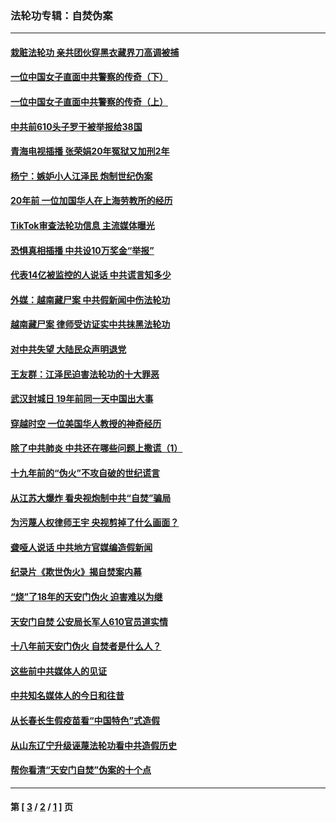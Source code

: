 ### 法轮功专辑：自焚伪案
---
#### [栽赃法轮功 亲共团伙穿黑衣藏界刀高调被捕](../../pages/nf5562/n13073780.md?08060430) 
#### [一位中国女子直面中共警察的传奇（下）](../../pages/nf5562/n12989706.md?08060430) 
#### [一位中国女子直面中共警察的传奇（上）](../../pages/nf5562/n12985072.md?08060430) 
#### [中共前610头子罗干被举报给38国](../../pages/nf5562/n12975419.md?08060430) 
#### [青海电视插播 张荣娟20年冤狱又加刑2年](../../pages/nf5562/n12738166.md?08060430) 
#### [杨宁：嫉妒小人江泽民 炮制世纪伪案](../../pages/nf5562/n12724108.md?08060430) 
#### [20年前 一位加国华人在上海劳教所的经历](../../pages/nf5562/n12707932.md?08060430) 
#### [TikTok审查法轮功信息 主流媒体曝光](../../pages/nf5562/n12362336.md?08060430) 
#### [恐惧真相插播 中共设10万奖金“举报”](../../pages/nf5562/n12306396.md?08060430) 
#### [代表14亿被监控的人说话 中共谎言知多少](../../pages/nf5562/n12297484.md?08060430) 
#### [外媒：越南藏尸案 中共假新闻中伤法轮功](../../pages/nf5562/n12264411.md?08060430) 
#### [越南藏尸案 律师受访证实中共抹黑法轮功](../../pages/nf5562/n12261878.md?08060430) 
#### [对中共失望 大陆民众声明退党](../../pages/nf5562/n12187315.md?08060430) 
#### [王友群：江泽民迫害法轮功的十大罪恶](../../pages/nf5562/n12169074.md?08060430) 
#### [武汉封城日 19年前同一天中国出大事](../../pages/nf5562/n12150901.md?08060430) 
#### [穿越时空  一位美国华人教授的神奇经历](../../pages/nf5562/n12097460.md?08060430) 
#### [除了中共肺炎 中共还在哪些问题上撒谎（1）](../../pages/nf5562/n11955770.md?08060430) 
#### [十九年前的“伪火”不攻自破的世纪谎言](../../pages/nf5562/n11813238.md?08060430) 
#### [从江苏大爆炸 看央视炮制中共“自焚”骗局](../../pages/nf5562/n11140275.md?08060430) 
#### [为污蔑人权律师王宇 央视剪掉了什么画面？](../../pages/nf5562/n11130142.md?08060430) 
#### [聋哑人说话 中共地方官媒编造假新闻](../../pages/nf5562/n11006067.md?08060430) 
#### [纪录片《欺世伪火》揭自焚案内幕](../../pages/nf5562/n11002664.md?08060430) 
#### [“烧”了18年的天安门伪火 迫害难以为继](../../pages/nf5562/n10996660.md?08060430) 
#### [天安门自焚 公安局长军人610官员道实情](../../pages/nf5562/n10997098.md?08060430) 
#### [十八年前天安门伪火 自焚者是什么人？](../../pages/nf5562/n10996556.md?08060430) 
#### [这些前中共媒体人的见证](../../pages/nf5562/n10845276.md?08060430) 
#### [中共知名媒体人的今日和往昔](../../pages/nf5562/n10843569.md?08060430) 
#### [从长春长生假疫苗看“中国特色”式造假](../../pages/nf5562/n10684053.md?08060430) 
#### [从山东辽宁升级诬蔑法轮功看中共造假历史](../../pages/nf5562/n10668272.md?08060430) 
#### [帮你看清“天安门自焚”伪案的十个点](../../pages/nf5562/n10554707.md?08060430) 

---
#### 第 [ [3](./3.md?08060430) / [2](./2.md?08060430) / [1](./1.md?08060430) ] 页
